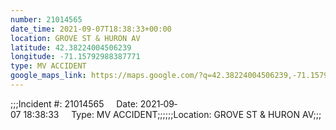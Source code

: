 ```yaml
---
number: 21014565
date_time: 2021-09-07T18:38:33+00:00
location: GROVE ST & HURON AV
latitude: 42.38224004506239
longitude: -71.15792988387771
type: MV ACCIDENT
google_maps_link: https://maps.google.com/?q=42.38224004506239,-71.15792988387771
---
```


;;;Incident #: 21014565     Date: 2021‐09‐07 18:38:33     Type: MV ACCIDENT;;;;;;Location: GROVE ST & HURON AV;;;
